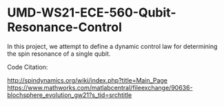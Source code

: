 # UMD-WS21-ECE-560-Qubit-Resonance-Control
In this project, we attempt to define a dynamic control law for determining the spin resonance of a single qubit.

Code Citation:

http://spindynamics.org/wiki/index.php?title=Main_Page
https://www.mathworks.com/matlabcentral/fileexchange/90636-blochsphere_evolution_gw21?s_tid=srchtitle
